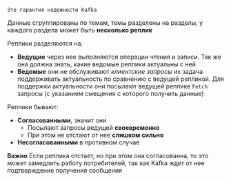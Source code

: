 	Это гарантия надежности Kafka

Данные сгруппированы по темам, темы разделены на разделы, у каждого раздела может быть **несколько реплик**

Реплики разделяются на:
- **Ведущие** через нее выполняются операции чтения и записи. Так же она должна знать, какие ведомые реплики актуальны с ней
- **Ведомые** они не обслуживают *клиентские запросы* их задача поддерживать актуальность по сравнению с ведущей репликой. Для поддержки актуальности они посылают ведущей реплике `Fetch` запросы (с указанием смещения с которого получить данные)

Реплики бывают:
- **Согласованными**, значит они
	- Посылают запросы ведущей **своевременно**
	- При этом не отстают от нее **слишком сильно**
- **Несогласованными** в противном случае

**Важно**
Если реплика отстает, но при этом она согласованна, то это может замедлить работу потребителей, так как Kafka ждет от нее подтверждение получения сообщения